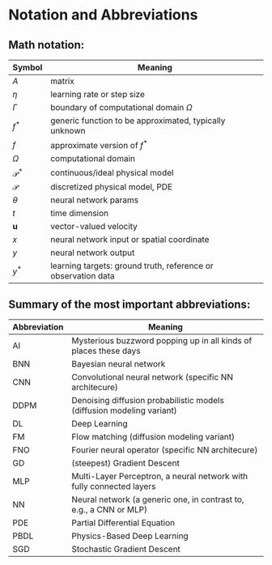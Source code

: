 
# Notation and Abbreviations

## Math notation:

| Symbol | Meaning |
| --- | --- |
| $A$ | matrix |
| $\eta$ | learning rate or step size |
| $\Gamma$ | boundary of computational domain $\Omega$ |
| $f^{*}$ | generic function to be approximated, typically  unknown |
| $f$ | approximate version of $f^{*}$ |
| $\Omega$ | computational domain |
| $\mathcal P^*$ | continuous/ideal physical model |
| $\mathcal P$ | discretized physical model, PDE |
| $\theta$ | neural network params |
| $t$ | time dimension |
| $\mathbf{u}$ | vector-valued velocity |
| $x$ | neural network input or spatial coordinate |
| $y$ | neural network output |
| $y^*$ | learning targets: ground truth, reference or observation data |

## Summary of the most important abbreviations:

| Abbreviation | Meaning |
| --- | --- |
| AI   | Mysterious buzzword popping up in all kinds of places these days |
| BNN  | Bayesian neural network |
| CNN  | Convolutional neural network (specific NN architecure) |
| DDPM | Denoising diffusion probabilistic models (diffusion modeling variant) |
| DL   | Deep Learning |
| FM   | Flow matching (diffusion modeling variant) |
| FNO  | Fourier neural operator (specific NN architecure) |
| GD   | (steepest) Gradient Descent |
| MLP  | Multi-Layer Perceptron, a neural network with fully connected layers |
| NN   | Neural network (a generic one, in contrast to, e.g., a CNN or MLP) |
| PDE  | Partial Differential Equation |
| PBDL | Physics-Based Deep Learning |
| SGD  | Stochastic Gradient Descent |



